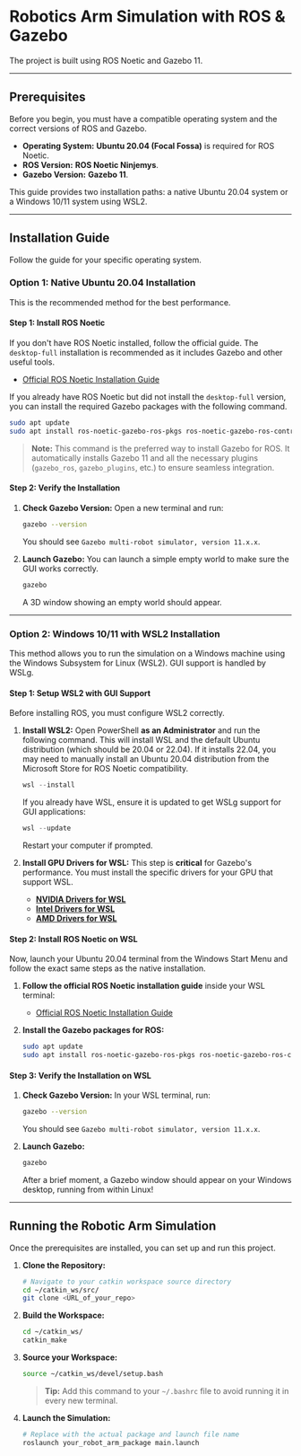 # Robotics Arm Simulation with ROS & Gazebo

The project is built using ROS Noetic and Gazebo 11.


---

## Prerequisites

Before you begin, you must have a compatible operating system and the correct versions of ROS and Gazebo.

*   **Operating System:** **Ubuntu 20.04 (Focal Fossa)** is required for ROS Noetic.
*   **ROS Version:** **ROS Noetic Ninjemys**.
*   **Gazebo Version:** **Gazebo 11**.

This guide provides two installation paths: a native Ubuntu 20.04 system or a Windows 10/11 system using WSL2.

---

## Installation Guide

Follow the guide for your specific operating system.

### **Option 1: Native Ubuntu 20.04 Installation**

This is the recommended method for the best performance.

#### **Step 1: Install ROS Noetic**

If you don't have ROS Noetic installed, follow the official guide. The `desktop-full` installation is recommended as it includes Gazebo and other useful tools.

*   [Official ROS Noetic Installation Guide](http://wiki.ros.org/noetic/Installation/Ubuntu)

If you already have ROS Noetic but did not install the `desktop-full` version, you can install the required Gazebo packages with the following command.

```bash
sudo apt update
sudo apt install ros-noetic-gazebo-ros-pkgs ros-noetic-gazebo-ros-control
```
> **Note:** This command is the preferred way to install Gazebo for ROS. It automatically installs Gazebo 11 and all the necessary plugins (`gazebo_ros`, `gazebo_plugins`, etc.) to ensure seamless integration.

#### **Step 2: Verify the Installation**

1.  **Check Gazebo Version:**
    Open a new terminal and run:
    ```bash
    gazebo --version
    ```
    You should see `Gazebo multi-robot simulator, version 11.x.x`.

2.  **Launch Gazebo:**
    You can launch a simple empty world to make sure the GUI works correctly.
    ```bash
    gazebo
    ```
    A 3D window showing an empty world should appear.

---

### **Option 2: Windows 10/11 with WSL2 Installation**

This method allows you to run the simulation on a Windows machine using the Windows Subsystem for Linux (WSL2). GUI support is handled by WSLg.

#### **Step 1: Setup WSL2 with GUI Support**

Before installing ROS, you must configure WSL2 correctly.

1.  **Install WSL2:**
    Open PowerShell **as an Administrator** and run the following command. This will install WSL and the default Ubuntu distribution (which should be 20.04 or 22.04). If it installs 22.04, you may need to manually install an Ubuntu 20.04 distribution from the Microsoft Store for ROS Noetic compatibility.
    ```powershell
    wsl --install
    ```
    If you already have WSL, ensure it is updated to get WSLg support for GUI applications:
    ```powershell
    wsl --update
    ```
    Restart your computer if prompted.

2.  **Install GPU Drivers for WSL:**
    This step is **critical** for Gazebo's performance. You must install the specific drivers for your GPU that support WSL.
    *   [**NVIDIA Drivers for WSL**](https://developer.nvidia.com/cuda/wsl)
    *   [**Intel Drivers for WSL**](https://www.intel.com/content/www/us/en/support/articles/000058387/graphics.html)
    *   [**AMD Drivers for WSL**](https://www.amd.com/en/support/kb/release-notes/rn-rad-win-wsl-support)

#### **Step 2: Install ROS Noetic on WSL**

Now, launch your Ubuntu 20.04 terminal from the Windows Start Menu and follow the exact same steps as the native installation.

1.  **Follow the official ROS Noetic installation guide** inside your WSL terminal:
    *   [Official ROS Noetic Installation Guide](http://wiki.ros.org/noetic/Installation/Ubuntu)

2.  **Install the Gazebo packages for ROS:**
    ```bash
    sudo apt update
    sudo apt install ros-noetic-gazebo-ros-pkgs ros-noetic-gazebo-ros-control
    ```

#### **Step 3: Verify the Installation on WSL**

1.  **Check Gazebo Version:**
    In your WSL terminal, run:
    ```bash
    gazebo --version
    ```
    You should see `Gazebo multi-robot simulator, version 11.x.x`.

2.  **Launch Gazebo:**
    ```bash
    gazebo
    ```
    After a brief moment, a Gazebo window should appear on your Windows desktop, running from within Linux!

---

## **Running the Robotic Arm Simulation**

Once the prerequisites are installed, you can set up and run this project.

1.  **Clone the Repository:**
    ```bash
    # Navigate to your catkin workspace source directory
    cd ~/catkin_ws/src/
    git clone <URL_of_your_repo>
    ```

2.  **Build the Workspace:**
    ```bash
    cd ~/catkin_ws/
    catkin_make
    ```

3.  **Source your Workspace:**
    ```bash
    source ~/catkin_ws/devel/setup.bash
    ```
    > **Tip:** Add this command to your `~/.bashrc` file to avoid running it in every new terminal.

4.  **Launch the Simulation:**
    ```bash
    # Replace with the actual package and launch file name
    roslaunch your_robot_arm_package main.launch
    ```
